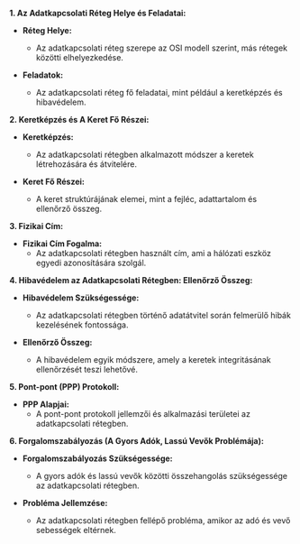 **1. Az Adatkapcsolati Réteg Helye és Feladatai:**

* **Réteg Helye:**
  - Az adatkapcsolati réteg szerepe az OSI modell szerint, más rétegek közötti elhelyezkedése.

* **Feladatok:**
  - Az adatkapcsolati réteg fő feladatai, mint például a keretképzés és hibavédelem.

**2. Keretképzés és A Keret Fő Részei:**

* **Keretképzés:**
  - Az adatkapcsolati rétegben alkalmazott módszer a keretek létrehozására és átvitelére.

* **Keret Fő Részei:**
  - A keret struktúrájának elemei, mint a fejléc, adattartalom és ellenőrző összeg.

**3. Fizikai Cím:**

* **Fizikai Cím Fogalma:**
  - Az adatkapcsolati rétegben használt cím, ami a hálózati eszköz egyedi azonosítására szolgál.

**4. Hibavédelem az Adatkapcsolati Rétegben: Ellenőrző Összeg:**

* **Hibavédelem Szükségessége:**
  - Az adatkapcsolati rétegben történő adatátvitel során felmerülő hibák kezelésének fontossága.

* **Ellenőrző Összeg:**
  - A hibavédelem egyik módszere, amely a keretek integritásának ellenőrzését teszi lehetővé.

**5. Pont-pont (PPP) Protokoll:**

* **PPP Alapjai:**
  - A pont-pont protokoll jellemzői és alkalmazási területei az adatkapcsolati rétegben.

**6. Forgalomszabályozás (A Gyors Adók, Lassú Vevők Problémája):**

* **Forgalomszabályozás Szükségessége:**
  - A gyors adók és lassú vevők közötti összehangolás szükségessége az adatkapcsolati rétegben.

* **Probléma Jellemzése:**
  - Az adatkapcsolati rétegben fellépő probléma, amikor az adó és vevő sebességek eltérnek.
 
